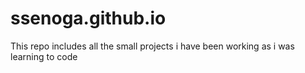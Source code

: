 # ssenoga.github.io 
This repo includes all the small projects i have been working as i was learning to code 
